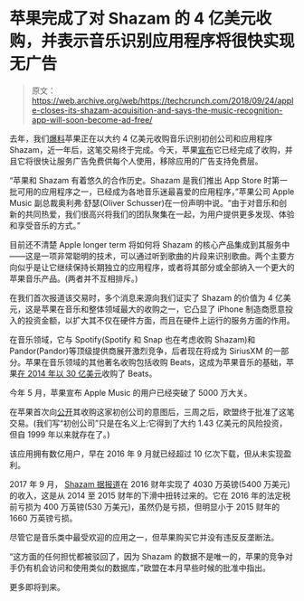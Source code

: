# 苹果完成了对 Shazam 的 4 亿美元收购，并表示音乐识别应用程序将很快实现无广告 

> 原文：<https://web.archive.org/web/https://techcrunch.com/2018/09/24/apple-closes-its-shazam-acquisition-and-says-the-music-recognition-app-will-soon-become-ad-free/>

去年，我们[爆料](https://web.archive.org/web/20230106033428/https://techcrunch.com/2017/12/08/sources-apple-is-acquiring-music-recognition-app-shazam/)苹果正在以大约 4 亿美元收购音乐识别初创公司和应用程序 Shazam，近一年后，这笔交易终于完成。今天，苹果[宣布](https://web.archive.org/web/20230106033428/https://www.apple.com/newsroom/2018/09/apple-acquires-shazam-offering-more-ways-to-discover-and-enjoy-music/?1537802161)它已经完成了收购，并且它将很快让服务广告免费供每个人使用，移除应用的广告支持免费层。

“苹果和 Shazam 有着悠久的合作历史。Shazam 是我们推出 App Store 时第一批可用的应用程序之一，已经成为各地音乐迷最喜爱的应用程序，”苹果公司 Apple Music 副总裁奥利弗·舒瑟(Oliver Schusser)在一份声明中说。“由于对音乐和创新的共同热爱，我们很高兴将我们的团队聚集在一起，为用户提供更多发现、体验和享受音乐的方式。”

目前还不清楚 Apple longer term 将如何将 Shazam 的核心产品集成到其服务中——这是一项非常聪明的技术，可以通过听到歌曲的片段来识别歌曲。两个主要方向似乎是让它继续保持长期独立的应用程序，或者将其部分或全部纳入一个更大的苹果音乐产品。(两者并不互相排斥。)

在我们首次报道该交易时，多个消息来源向我们证实了 Shazam 的价值为 4 亿美元，这是苹果在音乐和整体领域最大的收购之一，它凸显了 iPhone 制造商愿意投入的投资金额，以扩大其不仅在硬件方面，而且在硬件上运行的服务方面的作用。

在音乐领域，它与 Spotify(Spotify 和 Snap 也在考虑收购 Shazam)和 Pandor(Pandor)等顶级提供商展开激烈竞争，后者现在将成为 SiriusXM 的一部分。苹果在音乐领域的其他著名收购包括收购 Beats，这成为苹果音乐的基础，苹果[在 2014 年以 30 亿美元](https://web.archive.org/web/20230106033428/https://techcrunch.com/2014/05/28/apple-buys-beats-electronics-for-3b/)收购了 Beats。

今年 5 月，苹果宣布 Apple Music 的用户已经突破了 5000 万大关。

在苹果首次向[公开](https://web.archive.org/web/20230106033428/https://techcrunch.com/2017/12/11/apple-shazam-deal/)其收购这家初创公司的意图后，三周之后，欧盟终于批准了这笔交易。(我们写“初创公司”只是在名义上:它得到了大约 1.43 亿美元的风险投资，但自 1999 年以来就存在了。)

该应用拥有数亿用户，早在 2016 年 9 月就已经超过 10 亿次下载，但从未实现盈利。

2017 年 9 月， [Shazam 据报道](https://web.archive.org/web/20230106033428/https://s3-eu-west-1.amazonaws.com/document-api-images-prod/docs/Yhb2RxavnLbT2QmOqLhydDxzXM458NXoUw5X-14BA5k/application-pdf?AWSAccessKeyId=ASIAJY5NVDNGCTLIHP6A&Expires=1512756227&Signature=WK7%2F2Hi6QubIDngTPYm6Nmr35r0%3D&x-amz-security-token=FQoDYXdzEKf%2F%2F%2F%2F%2F%2F%2F%2F%2F%2FwEaDNK%2Bgc5aMHtEZ%2B2A5SK3A1GdjsAmjAwnRPKhysiqULTcqXEn6WGMqVdR6AZGBqoxLXl06xj7H0N%2FErbRs5MESI6OLhIOD3Jteeaofuo2ZhgMgvUObKQAf3oppHUZCXyWWK9bCSOKredAG%2FsUWEx72nUnsdax%2BHszEnR3z3Z%2Bsy23zO3W1uuT7q3uAlJgL60f%2Bd4nxX%2BI2oZF82A9Sx%2FA7V3sgzkJOmpX4ayvb2Pghr%2Bx5TGN82OnfRg12AWCHEyMBzwqAKHP1T5RRL8e3YSmMJFwSCSBebwlToVLTDrq28638%2FJYSHJMovMZum0hh6MzxtUT8YCVjg5YNPcA7Z9euvtZygGcHTJBvPtJrkoiwLj4M0fXQMwsvuKNXLpiFPtdeDjU5RLUZxni7rGx45k9B8XTGLMbLlUHNCCJ9tSjKRZHA6lP3cppaLFJ4s5ag0FBooRh0z3ZzaFERpsZFNaePEUax2H8lqfR7%2FLscyZzDua2iPirTPG2KKDAnDFPXEJWcTBaY%2B%2FlBmH2gh12yD1iWWsteToYoa7qE9g85xTj7OjzsAcibPOH6LrQ3Af57fmp3dEo0LNRFqcmwUPSHI51%2BDSXTPgmqdUo3LOq0QU%3D)在 2016 财年实现了 4030 万英镑(5400 万美元)的收入，这是从 2014 至 2015 财年的下滑中扭转过来的。它在 2016 年的法定税前亏损为 400 万英镑(530 万美元)，虽然仍是亏损，但明显小于 2015 财年的 1660 万英镑亏损。

尽管它是音乐类中最受欢迎的应用之一，但苹果购买它并没有违反反垄断法。

“这方面的任何担忧都被驳回了，因为 Shazam 的数据不是唯一的，苹果的竞争对手仍有机会访问和使用类似的数据库，”欧盟在本月早些时候的批准中指出。

更多即将到来。